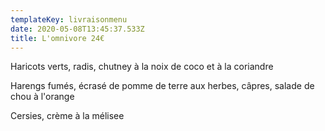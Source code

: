 ```yaml
---
templateKey: livraisonmenu
date: 2020-05-08T13:45:37.533Z
title: L'omnivore 24€
---
```

Haricots verts, radis, chutney à la noix de coco et à la coriandre

Harengs fumés, écrasé de pomme de terre aux herbes, câpres, salade de chou à l'orange

Cersies, crème à la mélisee